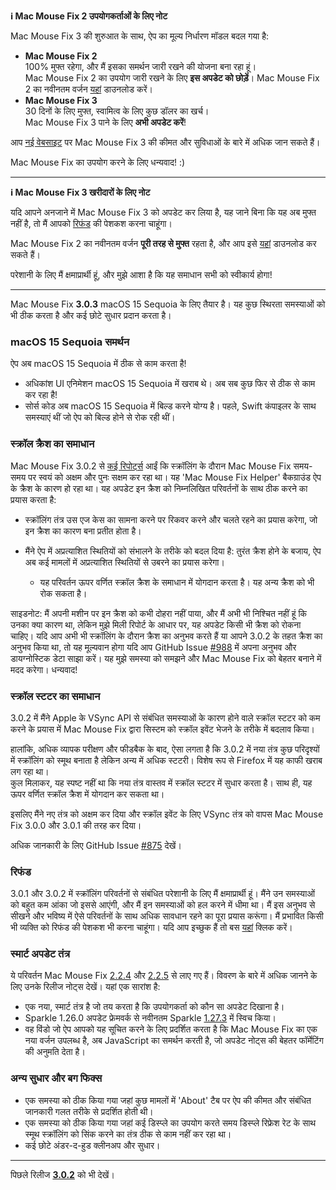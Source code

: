 **ℹ️ Mac Mouse Fix 2 उपयोगकर्ताओं के लिए नोट**

Mac Mouse Fix 3 की शुरुआत के साथ, ऐप का मूल्य निर्धारण मॉडल बदल गया है:

- **Mac Mouse Fix 2**\
100% मुफ्त रहेगा, और मैं इसका समर्थन जारी रखने की योजना बना रहा हूं।\
Mac Mouse Fix 2 का उपयोग जारी रखने के लिए **इस अपडेट को छोड़ें**। Mac Mouse Fix 2 का नवीनतम वर्जन [यहां](https://redirect.macmousefix.com/?target=mmf2-latest) डाउनलोड करें।
- **Mac Mouse Fix 3**\
30 दिनों के लिए मुफ्त, स्वामित्व के लिए कुछ डॉलर का खर्च।\
Mac Mouse Fix 3 पाने के लिए **अभी अपडेट करें**!

आप [नई वेबसाइट](https://macmousefix.com/) पर Mac Mouse Fix 3 की कीमत और सुविधाओं के बारे में अधिक जान सकते हैं।

Mac Mouse Fix का उपयोग करने के लिए धन्यवाद! :)

---

**ℹ️ Mac Mouse Fix 3 खरीदारों के लिए नोट**

यदि आपने अनजाने में Mac Mouse Fix 3 को अपडेट कर लिया है, यह जाने बिना कि यह अब मुफ्त नहीं है, तो मैं आपको [रिफंड](https://redirect.macmousefix.com/?target=mmf-apply-for-refund) की पेशकश करना चाहूंगा।

Mac Mouse Fix 2 का नवीनतम वर्जन **पूरी तरह से मुफ्त** रहता है, और आप इसे [यहां](https://redirect.macmousefix.com/?target=mmf2-latest) डाउनलोड कर सकते हैं।

परेशानी के लिए मैं क्षमाप्रार्थी हूं, और मुझे आशा है कि यह समाधान सभी को स्वीकार्य होगा!

---

Mac Mouse Fix **3.0.3** macOS 15 Sequoia के लिए तैयार है। यह कुछ स्थिरता समस्याओं को भी ठीक करता है और कई छोटे सुधार प्रदान करता है।

### macOS 15 Sequoia समर्थन

ऐप अब macOS 15 Sequoia में ठीक से काम करता है!

- अधिकांश UI एनिमेशन macOS 15 Sequoia में खराब थे। अब सब कुछ फिर से ठीक से काम कर रहा है!
- सोर्स कोड अब macOS 15 Sequoia में बिल्ड करने योग्य है। पहले, Swift कंपाइलर के साथ समस्याएं थीं जो ऐप को बिल्ड होने से रोक रही थीं।

### स्क्रॉल क्रैश का समाधान

Mac Mouse Fix 3.0.2 से [कई रिपोर्ट्स](https://github.com/noah-nuebling/mac-mouse-fix/issues/988) आईं कि स्क्रॉलिंग के दौरान Mac Mouse Fix समय-समय पर स्वयं को अक्षम और पुनः सक्षम कर रहा था। यह 'Mac Mouse Fix Helper' बैकग्राउंड ऐप के क्रैश के कारण हो रहा था। यह अपडेट इन क्रैश को निम्नलिखित परिवर्तनों के साथ ठीक करने का प्रयास करता है:

- स्क्रॉलिंग तंत्र उस एज केस का सामना करने पर रिकवर करने और चलते रहने का प्रयास करेगा, जो इन क्रैश का कारण बना प्रतीत होता है।
- मैंने ऐप में अप्रत्याशित स्थितियों को संभालने के तरीके को बदल दिया है: तुरंत क्रैश होने के बजाय, ऐप अब कई मामलों में अप्रत्याशित स्थितियों से उबरने का प्रयास करेगा।

    - यह परिवर्तन ऊपर वर्णित स्क्रॉल क्रैश के समाधान में योगदान करता है। यह अन्य क्रैश को भी रोक सकता है।

साइडनोट: मैं अपनी मशीन पर इन क्रैश को कभी दोहरा नहीं पाया, और मैं अभी भी निश्चित नहीं हूं कि उनका क्या कारण था, लेकिन मुझे मिली रिपोर्ट के आधार पर, यह अपडेट किसी भी क्रैश को रोकना चाहिए। यदि आप अभी भी स्क्रॉलिंग के दौरान क्रैश का अनुभव करते हैं या आपने 3.0.2 के तहत क्रैश का अनुभव किया था, तो यह मूल्यवान होगा यदि आप GitHub Issue [#988](https://github.com/noah-nuebling/mac-mouse-fix/issues/988) में अपना अनुभव और डायग्नोस्टिक डेटा साझा करें। यह मुझे समस्या को समझने और Mac Mouse Fix को बेहतर बनाने में मदद करेगा। धन्यवाद!

### स्क्रॉल स्टटर का समाधान

3.0.2 में मैंने Apple के VSync API से संबंधित समस्याओं के कारण होने वाले स्क्रॉल स्टटर को कम करने के प्रयास में Mac Mouse Fix द्वारा सिस्टम को स्क्रॉल इवेंट भेजने के तरीके में बदलाव किया।

हालांकि, अधिक व्यापक परीक्षण और फीडबैक के बाद, ऐसा लगता है कि 3.0.2 में नया तंत्र कुछ परिदृश्यों में स्क्रॉलिंग को स्मूथ बनाता है लेकिन अन्य में अधिक स्टटरी। विशेष रूप से Firefox में यह काफी खराब लग रहा था।\
कुल मिलाकर, यह स्पष्ट नहीं था कि नया तंत्र वास्तव में स्क्रॉल स्टटर में सुधार करता है। साथ ही, यह ऊपर वर्णित स्क्रॉल क्रैश में योगदान कर सकता था।

इसलिए मैंने नए तंत्र को अक्षम कर दिया और स्क्रॉल इवेंट के लिए VSync तंत्र को वापस Mac Mouse Fix 3.0.0 और 3.0.1 की तरह कर दिया।

अधिक जानकारी के लिए GitHub Issue [#875](https://github.com/noah-nuebling/mac-mouse-fix/issues/875) देखें।

### रिफंड

3.0.1 और 3.0.2 में स्क्रॉलिंग परिवर्तनों से संबंधित परेशानी के लिए मैं क्षमाप्रार्थी हूं। मैंने उन समस्याओं को बहुत कम आंका जो इससे आएंगी, और मैं इन समस्याओं को हल करने में धीमा था। मैं इस अनुभव से सीखने और भविष्य में ऐसे परिवर्तनों के साथ अधिक सावधान रहने का पूरा प्रयास करूंगा। मैं प्रभावित किसी भी व्यक्ति को रिफंड की पेशकश भी करना चाहूंगा। यदि आप इच्छुक हैं तो बस [यहां](https://redirect.macmousefix.com/?target=mmf-apply-for-refund) क्लिक करें।

### स्मार्ट अपडेट तंत्र

ये परिवर्तन Mac Mouse Fix [2.2.4](https://github.com/noah-nuebling/mac-mouse-fix/releases/tag/2.2.4) और [2.2.5](https://github.com/noah-nuebling/mac-mouse-fix/releases/tag/2.2.5) से लाए गए हैं। विवरण के बारे में अधिक जानने के लिए उनके रिलीज नोट्स देखें। यहां एक सारांश है:

- एक नया, स्मार्ट तंत्र है जो तय करता है कि उपयोगकर्ता को कौन सा अपडेट दिखाना है।
- Sparkle 1.26.0 अपडेट फ्रेमवर्क से नवीनतम Sparkle [1.27.3](https://github.com/sparkle-project/Sparkle/releases/tag/1.27.3) में स्विच किया।
- वह विंडो जो ऐप आपको यह सूचित करने के लिए प्रदर्शित करता है कि Mac Mouse Fix का एक नया वर्जन उपलब्ध है, अब JavaScript का समर्थन करती है, जो अपडेट नोट्स की बेहतर फॉर्मेटिंग की अनुमति देता है।

### अन्य सुधार और बग फिक्स

- एक समस्या को ठीक किया गया जहां कुछ मामलों में 'About' टैब पर ऐप की कीमत और संबंधित जानकारी गलत तरीके से प्रदर्शित होती थी।
- एक समस्या को ठीक किया गया जहां कई डिस्प्ले का उपयोग करते समय डिस्प्ले रिफ्रेश रेट के साथ स्मूथ स्क्रॉलिंग को सिंक करने का तंत्र ठीक से काम नहीं कर रहा था।
- कई छोटे अंडर-द-हुड क्लीनअप और सुधार।

---

पिछले रिलीज [**3.0.2**](https://github.com/noah-nuebling/mac-mouse-fix/releases/tag/3.0.2) को भी देखें।